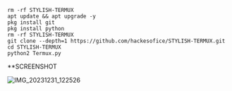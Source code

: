 ```
rm -rf STYLISH-TERMUX
apt update && apt upgrade -y
pkg install git
pkg install python
rm -rf STYLISH-TERMUX
git clone --depth=1 https://github.com/hackesofice/STYLISH-TERMUX.git
cd STYLISH-TERMUX
python2 Termux.py

```

**SCREENSHOT

![IMG_20231231_122526](https://github.com/hackesofice/STYLISH-TERMUX/assets/141201722/daf112d3-0328-4206-bac9-e8e97d6c7f97)
